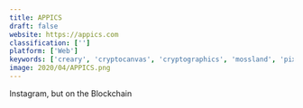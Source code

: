 ```yaml
---
title: APPICS
draft: false 
website: https://appics.com
classification: ['']
platform: ['Web']
keywords: ['creary', 'cryptocanvas', 'cryptographics', 'mossland', 'pixel_art_camera', 'pixel_art_studio', 'pixel_master', 'responsive_pixel_art']
image: 2020/04/APPICS.png
---
```

Instagram, but on the Blockchain